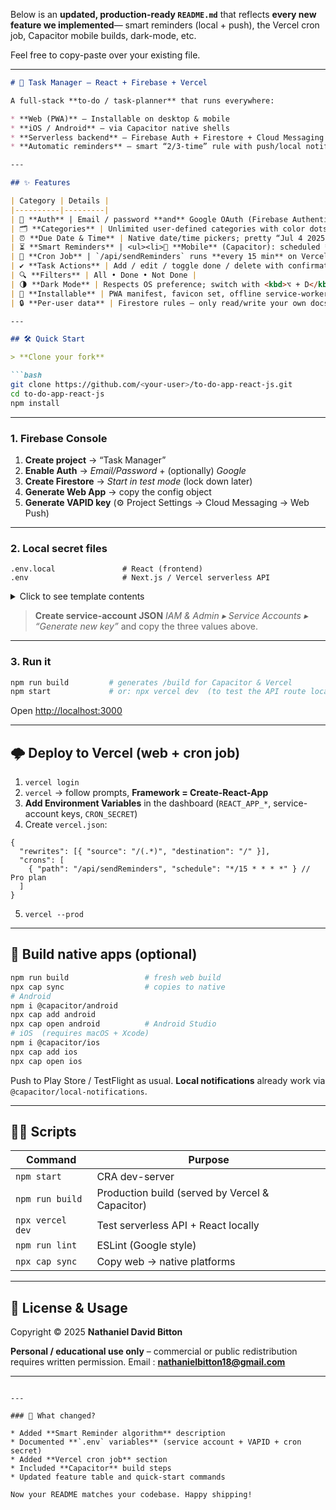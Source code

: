 Below is an **updated, production-ready `README.md`** that reflects **every new feature we implemented**— smart reminders (local + push), the Vercel cron job, Capacitor mobile builds, dark-mode, etc.

Feel free to copy-paste over your existing file.

---

````markdown
# 📝 Task Manager – React + Firebase + Vercel

A full-stack **to-do / task-planner** that runs everywhere:

* **Web (PWA)** – Installable on desktop & mobile  
* **iOS / Android** – via Capacitor native shells  
* **Serverless backend** – Firebase Auth + Firestore + Cloud Messaging  
* **Automatic reminders** – smart “2/3-time” rule with push/local notifications

---

## ✨ Features

| Category | Details |
|----------|---------|
| 🔐 **Auth** | Email / password **and** Google OAuth (Firebase Authentication) |
| 🗂 **Categories** | Unlimited user-defined categories with color dots |
| ⏰ **Due Date & Time** | Native date/time pickers; pretty “Jul 4 2025 6 : 30 PM” rendering |
| ⏳ **Smart Reminders** | <ul><li>📱 **Mobile** (Capacitor): scheduled **local** notification at <code>max(⅔ remaining, 5 min before)</code></li><li>💻 **Web / PWA**: registers an FCM push token so the server can ping you</li></ul> |
| 🔔 **Cron Job** | `/api/sendReminders` runs **every 15 min** on Vercel (Pro) & marks <code>reminderSent=true</code> |
| ✔️ **Task Actions** | Add / edit / toggle done / delete with confirmation |
| 🔍 **Filters** | All • Done • Not Done |
| 🌗 **Dark Mode** | Respects OS preference; switch with <kbd>⌥ + D</kbd> |
| 📱 **Installable** | PWA manifest, favicon set, offline service-worker |
| 🔒 **Per-user data** | Firestore rules – only read/write your own docs |

---

## 🛠 Quick Start

> **Clone your fork**

```bash
git clone https://github.com/<your-user>/to-do-app-react-js.git
cd to-do-app-react-js
npm install
````

---

### 1. Firebase Console

1. **Create project** → “Task Manager”
2. **Enable Auth** → *Email/Password* + (optionally) *Google*
3. **Create Firestore** → *Start in test mode* (lock down later)
4. **Generate Web App** → copy the config object
5. **Generate VAPID key** (⚙  Project Settings → Cloud Messaging → Web Push)

---

### 2. Local secret files

```
.env.local               # React (frontend)
.env                     # Next.js / Vercel serverless API
```

<details><summary>Click to see template contents</summary>

```bash
# ----- .env.local -----
REACT_APP_VAPID_PUBLIC_KEY=BNxyz...

# ----- .env (never commit) -----
# Firebase Admin service-account (JSON → env form)
FIREBASE_PROJECT_ID=todo-app-react-js-xxxxx
FIREBASE_CLIENT_EMAIL=firebase-adminsdk-123@todo-app-react-js-xxxxx.iam.gserviceaccount.com
FIREBASE_PRIVATE_KEY="-----BEGIN PRIVATE KEY-----\nMIIEvQIBADANBgkqh...\n-----END PRIVATE KEY-----\n"

# Secret used by Vercel Cron requests
CRON_SECRET=f93a1c1d7e...
```

</details>

> **Create service-account JSON**
> *IAM & Admin ▸ Service Accounts ▸ “Generate new key”* and copy the three values above.

---

### 3. Run it

```bash
npm run build         # generates /build for Capacitor & Vercel
npm start             # or: npx vercel dev  (to test the API route locally)
```

Open [http://localhost:3000](http://localhost:3000)

---

## 🌩 Deploy to Vercel (web + cron job)

1. `vercel login`
2. `vercel` → follow prompts, **Framework = Create-React-App**
3. **Add Environment Variables** in the dashboard (`REACT_APP_*`, service-account keys, `CRON_SECRET`)
4. Create `vercel.json`:

```jsonc
{
  "rewrites": [{ "source": "/(.*)", "destination": "/" }],
  "crons": [
    { "path": "/api/sendReminders", "schedule": "*/15 * * * *" } // Pro plan
  ]
}
```

5. `vercel --prod`

---

## 📲 Build native apps (optional)

```bash
npm run build                 # fresh web build
npx cap sync                  # copies to native
# Android
npm i @capacitor/android
npx cap add android
npx cap open android          # Android Studio
# iOS  (requires macOS + Xcode)
npm i @capacitor/ios
npx cap add ios
npx cap open ios
```

Push to Play Store / TestFlight as usual.
**Local notifications** already work via `@capacitor/local-notifications`.

---

## 👨‍💻 Scripts

| Command          | Purpose                                         |
| ---------------- | ----------------------------------------------- |
| `npm start`      | CRA dev-server                                  |
| `npm run build`  | Production build (served by Vercel & Capacitor) |
| `npx vercel dev` | Test serverless API + React locally             |
| `npm run lint`   | ESLint (Google style)                           |
| `npx cap sync`   | Copy web → native platforms                     |

---

## 📜 License & Usage

Copyright © 2025 **Nathaniel David Bitton**

**Personal / educational use only** – commercial or public redistribution requires written permission.
Email : **[nathanielbitton18@gmail.com](mailto:nathanielbitton18@gmail.com)**

---

```

---

### 🔑 What changed?

* Added **Smart Reminder algorithm** description
* Documented **`.env` variables** (service account + VAPID + cron secret)
* Added **Vercel cron job** section
* Included **Capacitor** build steps
* Updated feature table and quick-start commands

Now your README matches your codebase. Happy shipping!
```
